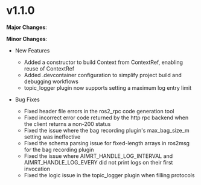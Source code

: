 # v1.1.0

**Major Changes**:

**Minor Changes**:

- New Features

  - Added a constructor to build Context from ContextRef, enabling reuse of ContextRef
  - Added .devcontainer configuration to simplify project build and debugging workflows
  - topic_logger plugin now supports setting a maximum log entry limit

- Bug Fixes
  - Fixed header file errors in the ros2_rpc code generation tool
  - Fixed incorrect error code returned by the http rpc backend when the client returns a non-200 status
  - Fixed the issue where the bag recording plugin's max_bag_size_m setting was ineffective
  - Fixed the schema parsing issue for fixed-length arrays in ros2msg for the bag recording plugin
  - Fixed the issue where AIMRT_HANDLE_LOG_INTERVAL and AIMRT_HANDLE_LOG_EVERY did not print logs on their first invocation
  - Fixed the logic issue in the topic_logger plugin when filling protocols